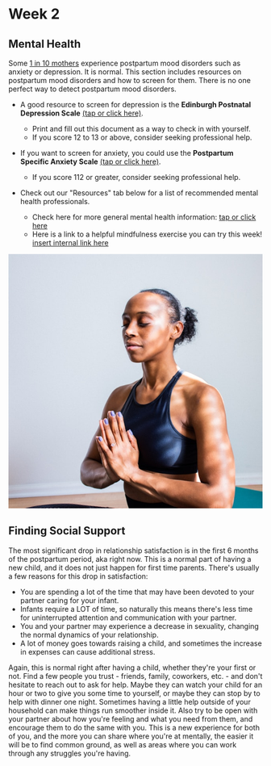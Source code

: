 # Week 2
## Mental Health
Some [1 in 10 mothers](https://www.cdc.gov/reproductivehealth/depression/index.htm) experience postpartum mood disorders such as anxiety or depression. It is normal. This section includes resources on postpartum mood disorders and how to screen for them. There is no one perfect way to detect postpartum mood disorders.

- A good resource to screen for depression is the **Edinburgh Postnatal Depression Scale** [(tap or click here)](http://www.perinatalservicesbc.ca/Documents/Resources/HealthPromotion/EPDS/EPDSScoringGuide_March2015.pdf).
  - Print and fill out this document as a way to check in with yourself.
  - If you score 12 to 13 or above, consider seeking professional help.
  
- If you want to screen for anxiety, you could use the **Postpartum Specific Anxiety Scale** [(tap or click here)]().
  - If you score 112 or greater, consider seeking professional help.
  
- Check out our "Resources" tab below for a list of recommended mental health professionals.
  - Check here for more general mental health information: [tap or click here](https://www.postpartum.net/wp-content/uploads/2014/11/EnglishBrochure.pdf)
  - Here is a link to a helpful mindfulness exercise you can try this week! [insert internal link here]()

![Mindfullness Photo](/markdown/weeks/images/Mindfulness-Yoga-Photo.jpg)

## Finding Social Support
The most significant drop in relationship satisfaction is in the first 6 months of the postpartum period, aka right now. This is a normal part of having a new child, and it does not just happen for first time parents. There's usually a few reasons for this drop in satisfaction:
* You are spending a lot of the time that may have been devoted to your partner caring for your infant.
* Infants require a LOT of time, so naturally this means there's less time for uninterrupted attention and communication with your partner.
* You and your partner may experience a decrease in sexuality, changing the normal dynamics of your relationship.
* A lot of money goes towards raising a child, and sometimes the increase in expenses can cause additional stress.

Again, this is normal right after having a child, whether they're your first or not. Find a few people you trust - friends, family, coworkers, etc. - and don't hesitate to reach out to ask for help. Maybe they can watch your child for an hour or two to give you some time to yourself, or maybe they can stop by to help with dinner one night. Sometimes having a little help outside of your household can make things run smoother inside it.
Also try to be open with your partner about how you're feeling and what you need from them, and encourage them to do the same with you. This is a new experience for both of you, and the more you can share where you're at mentally, the easier it will be to find common ground, as well as areas where you can work through any struggles you're having.
